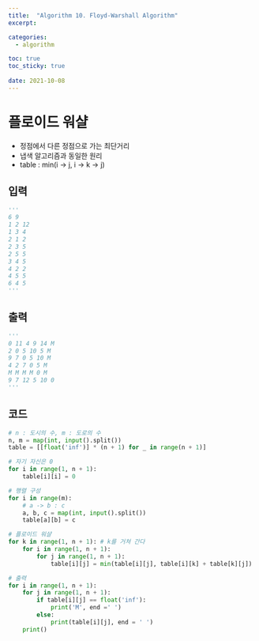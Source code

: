 ```yaml
---
title:  "Algorithm 10. Floyd-Warshall Algorithm"
excerpt:

categories:
  - algorithm

toc: true
toc_sticky: true
 
date: 2021-10-08
---
```


# 플로이드 워샬

-   정점에서 다른 정점으로 가는 최단거리
-   냅색 알고리즘과 동일한 원리
-   table : min(i -> j, i -> k -> j)

## 입력

```python
'''
6 9
1 2 12
1 3 4
2 1 2
2 3 5
2 5 5
3 4 5
4 2 2
4 5 5
6 4 5
'''
```

## 출력
```python
'''
0 11 4 9 14 M 
2 0 5 10 5 M 
9 7 0 5 10 M 
4 2 7 0 5 M 
M M M M 0 M 
9 7 12 5 10 0
'''
```

## 코드

```python
# n : 도시의 수, m : 도로의 수
n, m = map(int, input().split())
table = [[float('inf')] * (n + 1) for _ in range(n + 1)]

# 자기 자신은 0
for i in range(1, n + 1):
    table[i][i] = 0

# 행렬 구성
for i in range(m):
    # a -> b : c
    a, b, c = map(int, input().split())
    table[a][b] = c

# 플로이드 워샬
for k in range(1, n + 1): # k를 거쳐 간다
    for i in range(1, n + 1):
        for j in range(1, n + 1):
            table[i][j] = min(table[i][j], table[i][k] + table[k][j])

# 출력
for i in range(1, n + 1):
    for j in range(1, n + 1):
        if table[i][j] == float('inf'):
            print('M', end =' ')
        else:
            print(table[i][j], end = ' ')
    print()
```